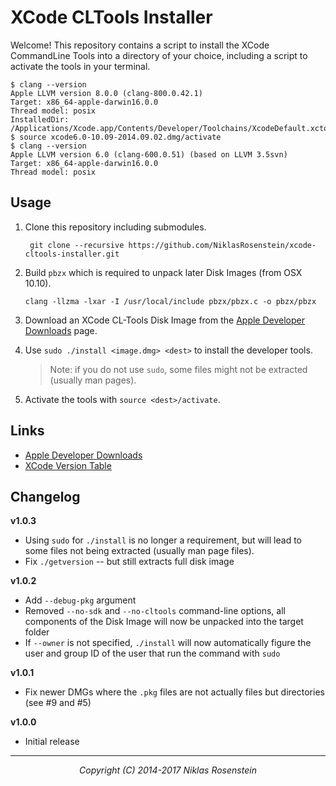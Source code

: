 # XCode CLTools Installer

Welcome! This repository contains a script to install the XCode CommandLine
Tools into a directory of your choice, including a script to activate the tools
in your terminal.

    $ clang --version
    Apple LLVM version 8.0.0 (clang-800.0.42.1)
    Target: x86_64-apple-darwin16.0.0
    Thread model: posix
    InstalledDir: /Applications/Xcode.app/Contents/Developer/Toolchains/XcodeDefault.xctoolchain/usr/bin
    $ source xcode6.0-10.09-2014.09.02.dmg/activate
    $ clang --version
    Apple LLVM version 6.0 (clang-600.0.51) (based on LLVM 3.5svn)
    Target: x86_64-apple-darwin16.0.0
    Thread model: posix


## Usage

1. Clone this repository including submodules.

        git clone --recursive https://github.com/NiklasRosenstein/xcode-cltools-installer.git

2. Build `pbzx` which is required to unpack later Disk Images (from OSX 10.10).

       clang -llzma -lxar -I /usr/local/include pbzx/pbzx.c -o pbzx/pbzx

3. Download an XCode CL-Tools Disk Image from the [Apple Developer Downloads] page.

4. Use `sudo ./install <image.dmg> <dest>` to install the developer tools.

    > Note: if you do not use `sudo`, some files might not be extracted
    > (usually man pages).

5. Activate the tools with `source <dest>/activate`.

  [Apple Developer Downloads]: https://developer.apple.com/downloads/index.action
  [pbzx]: https://github.com/NiklasRosenstein/pbzx
  [XCode Version Table]: https://github.com/NiklasRosenstein/xcode-cltools-installer/wiki/XCode-Versions


## Links

- [Apple Developer Downloads]
- [XCode Version Table]

## Changelog

__v1.0.3__

- Using `sudo` for `./install` is no longer a requirement, but will lead to
  some files not being extracted (usually man page files).
- Fix `./getversion` -- but still extracts full disk image

__v1.0.2__

- Add `--debug-pkg` argument
- Removed `--no-sdk` and `--no-cltools` command-line options, all components
  of the Disk Image will now be unpacked into the target folder
- If `--owner` is not specified, `./install` will now automatically figure
  the user and group ID of the user that run the command with `sudo`

__v1.0.1__

- Fix newer DMGs where the `.pkg` files are not actually files but directories
  (see #9 and #5)

__v1.0.0__

- Initial release

---

<p align="center"><i>Copyright (C) 2014-2017 Niklas Rosenstein</i></p>


